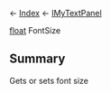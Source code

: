 ← [Index](Api-Index) ← [IMyTextPanel](Sandbox.ModAPI.Ingame.IMyTextPanel)

[float](System.Single) FontSize

## Summary

Gets or sets font size

